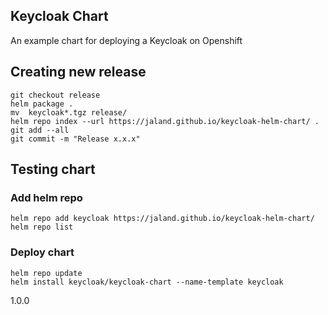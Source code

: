 ## Keycloak Chart

An example chart for deploying a Keycloak on Openshift



## Creating new release

```
git checkout release
helm package .
mv  keycloak*.tgz release/
helm repo index --url https://jaland.github.io/keycloak-helm-chart/ .
git add --all
git commit -m "Release x.x.x"
```




## Testing chart

### Add helm repo
```
helm repo add keycloak https://jaland.github.io/keycloak-helm-chart/
helm repo list
```

### Deploy chart
```
helm repo update
helm install keycloak/keycloak-chart --name-template keycloak
```

1.0.0
